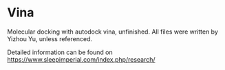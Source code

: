 # Vina
Molecular docking with autodock vina, unfinished. 
All files were written by Yizhou Yu, unless referenced.

Detailed information can be found on https://www.sleepimperial.com/index.php/research/
